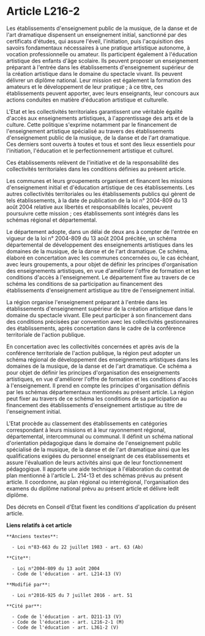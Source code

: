 # Article L216-2

Les établissements d'enseignement public de la musique, de la danse et de l'art dramatique dispensent un enseignement
initial, sanctionné par des certificats d'études, qui assure l'éveil, l'initiation, puis l'acquisition des savoirs
fondamentaux nécessaires à une pratique artistique autonome, à vocation professionnelle ou amateur. Ils participent également
à l'éducation artistique des enfants d'âge scolaire. Ils peuvent proposer un enseignement préparant à l'entrée dans les
établissements d'enseignement supérieur de la création artistique dans le domaine du spectacle vivant. Ils peuvent délivrer
un diplôme national. Leur mission est également la formation des amateurs et le développement de leur pratique ; à ce titre,
ces établissements peuvent apporter, avec leurs enseignants, leur concours aux actions conduites en matière d'éducation
artistique et culturelle. 

L'Etat et les collectivités territoriales garantissent une véritable égalité d'accès aux enseignements artistiques, à
l'apprentissage des arts et de la culture. Cette politique s'exprime notamment par le financement de l'enseignement
artistique spécialisé au travers des établissements d'enseignement public de la musique, de la danse et de l'art dramatique.
Ces derniers sont ouverts à toutes et tous et sont des lieux essentiels pour l'initiation, l'éducation et le perfectionnement
artistique et culturel. 

Ces établissements relèvent de l'initiative et de la responsabilité des collectivités territoriales dans les conditions
définies au présent article. 

Les communes et leurs groupements organisent et financent les missions d'enseignement initial et d'éducation artistique de
ces établissements. Les autres collectivités territoriales ou les établissements publics qui gèrent de tels établissements, à
la date de publication de la loi n° 2004-809 du 13 août 2004 relative aux libertés et responsabilités locales, peuvent
poursuivre cette mission ; ces établissements sont intégrés dans les schémas régional et départemental. 

Le département adopte, dans un délai de deux ans à compter de l'entrée en vigueur de la loi n° 2004-809 du 13 août 2004
précitée, un schéma départemental de développement des enseignements artistiques dans les domaines de la musique, de la danse
et de l'art dramatique. Ce schéma, élaboré en concertation avec les communes concernées ou, le cas échéant, avec leurs
groupements, a pour objet de définir les principes d'organisation des enseignements artistiques, en vue d'améliorer l'offre
de formation et les conditions d'accès à l'enseignement. Le département fixe au travers de ce schéma les conditions de sa
participation au financement des établissements d'enseignement artistique au titre de l'enseignement initial. 

La région organise l'enseignement préparant à l'entrée dans les établissements d'enseignement supérieur de la création
artistique dans le domaine du spectacle vivant. Elle peut participer à son financement dans des conditions précisées par
convention avec les collectivités gestionnaires des établissements, après concertation dans le cadre de la conférence
territoriale de l'action publique. 

En concertation avec les collectivités concernées et après avis de la conférence territoriale de l'action publique, la région
peut adopter un schéma régional de développement des enseignements artistiques dans les domaines de la musique, de la danse
et de l'art dramatique. Ce schéma a pour objet de définir les principes d'organisation des enseignements artistiques, en vue
d'améliorer l'offre de formation et les conditions d'accès à l'enseignement. Il prend en compte les principes d'organisation
définis par les schémas départementaux mentionnés au présent article. La région peut fixer au travers de ce schéma les
conditions de sa participation au financement des établissements d'enseignement artistique au titre de l'enseignement
initial. 

L'Etat procède au classement des établissements en catégories correspondant à leurs missions et à leur rayonnement régional,
départemental, intercommunal ou communal. Il définit un schéma national d'orientation pédagogique dans le domaine de
l'enseignement public spécialisé de la musique, de la danse et de l'art dramatique ainsi que les qualifications exigées du
personnel enseignant de ces établissements et assure l'évaluation de leurs activités ainsi que de leur fonctionnement
pédagogique. Il apporte une aide technique à l'élaboration du contrat de plan mentionné à l'article L. 214-13 et des schémas
prévus au présent article. Il coordonne, au plan régional ou interrégional, l'organisation des examens du diplôme national
prévu au présent article et délivre ledit diplôme. 

Des décrets en Conseil d'Etat fixent les conditions d'application du présent article.

**Liens relatifs à cet article**

	**Anciens textes**:

	  - Loi n°83-663 du 22 juillet 1983 - art. 63 (Ab)

	**Cite**:

	  - Loi n°2004-809 du 13 août 2004
	  - Code de l'éducation - art. L214-13 (V)

	**Modifié par**:

	  - Loi n°2016-925 du 7 juillet 2016 - art. 51

	**Cité par**:

	  - Code de l'éducation - art. D211-13 (V)
	  - Code de l'éducation - art. L216-2-1 (M)
	  - Code de l'éducation - art. L361-2 (V)
